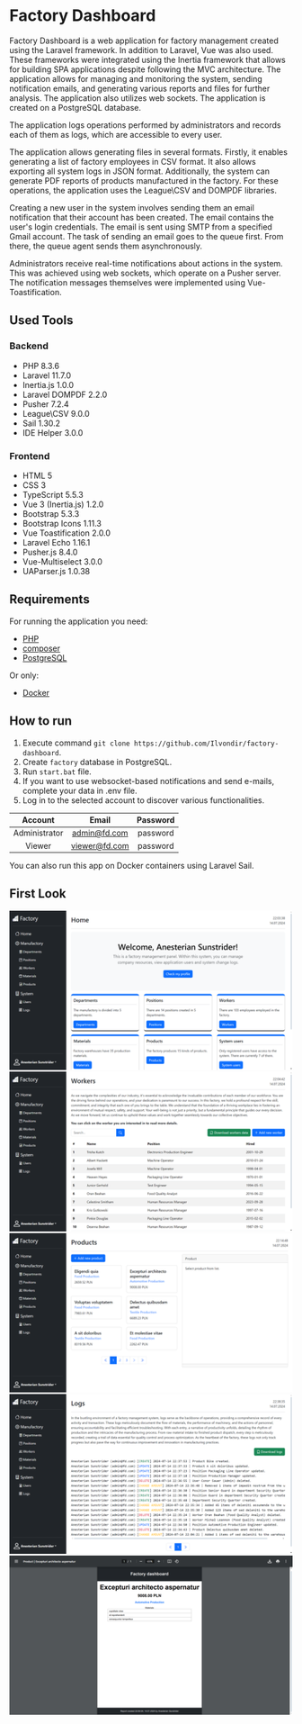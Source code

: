 # Factory Dashboard

Factory Dashboard is a web application for factory management created using the Laravel framework. In addition to Laravel, Vue was also used. These frameworks were integrated using the Inertia framework that allows for building SPA applications despite following the MVC architecture. The application allows for managing and monitoring the system, sending notification emails, and generating various reports and files for further analysis. The application also utilizes web sockets. The application is created on a PostgreSQL database.

The application logs operations performed by administrators and records each of them as logs, which are accessible to every user.

The application allows generating files in several formats. Firstly, it enables generating a list of factory employees in CSV format. It also allows exporting all system logs in JSON format. Additionally, the system can generate PDF reports of products manufactured in the factory. For these operations, the application uses the League\CSV and DOMPDF libraries.

Creating a new user in the system involves sending them an email notification that their account has been created. The email contains the user's login credentials. The email is sent using SMTP from a specified Gmail account. The task of sending an email goes to the queue first. From there, the queue agent sends them asynchronously.

Administrators receive real-time notifications about actions in the system. This was achieved using web sockets, which operate on a Pusher server. The notification messages themselves were implemented using Vue-Toastification.

## Used Tools

### Backend
- PHP 8.3.6
- Laravel 11.7.0
- Inertia.js 1.0.0
- Laravel DOMPDF 2.2.0
- Pusher 7.2.4
- League\CSV 9.0.0
- Sail 1.30.2
- IDE Helper 3.0.0

### Frontend
- HTML 5
- CSS 3
- TypeScript 5.5.3
- Vue 3 (Inertia.js) 1.2.0
- Bootstrap 5.3.3
- Bootstrap Icons 1.11.3
- Vue Toastification 2.0.0
- Laravel Echo 1.16.1
- Pusher.js 8.4.0
- Vue-Multiselect 3.0.0
- UAParser.js 1.0.38

## Requirements

For running the application you need:

- [PHP](https://www.php.net/manual/en/install.windows.php)
- [composer](https://getcomposer.org)
- [PostgreSQL](https://www.postgresql.org.pl)

Or only:

- [Docker](https://www.docker.com)

## How to run
1. Execute command `git clone https://github.com/Ilvondir/factory-dashboard`.
2. Create `factory` database in PostgreSQL.
3. Run `start.bat` file.
4. If you want to use websocket-based notifications and send e-mails, complete your data in .env file.
5. Log in to the selected account to discover various functionalities.

| Account         | Email	              |   Password  |
|:---------------:|:---------------------:|:-----------:|
| Administrator   | admin@fd.com          |  password   | 
| Viewer 	      | viewer@fd.com         |  password   |

You can also run this app on Docker containers using Laravel Sail.


## First Look
![firstlook1](public/firstlook/firstlook1.png?raw=true)
![firstlook2](public/firstlook/firstlook2.png?raw=true)
![firstlook3](public/firstlook/firstlook3.png?raw=true)
![firstlook5](public/firstlook/firstlook5.png?raw=true)
![firstlook4](public/firstlook/firstlook4.png?raw=true)
